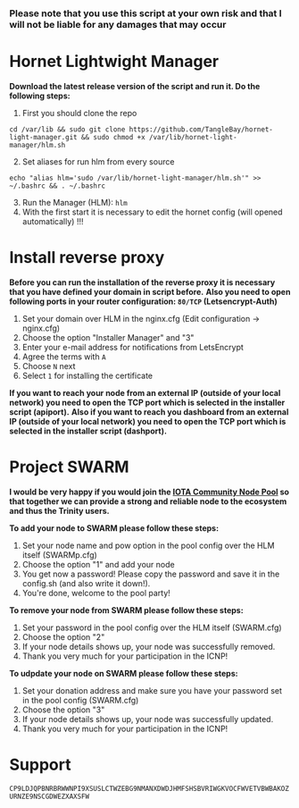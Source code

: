 ### Please note that you use this script at your own risk and that I will not be liable for any damages that may occur ###


# Hornet Lightwight Manager #

**Download the latest release version of the script and run it. Do the following steps:**

1. First you should clone the repo
```shell
cd /var/lib && sudo git clone https://github.com/TangleBay/hornet-light-manager.git && sudo chmod +x /var/lib/hornet-light-manager/hlm.sh
```
2. Set aliases for run hlm from every source
```shell
echo "alias hlm='sudo /var/lib/hornet-light-manager/hlm.sh'" >> ~/.bashrc && . ~/.bashrc
```
3. Run the Manager (HLM): `hlm`
4. With the first start it is necessary to edit the hornet config (will opened automatically) !!!


# Install reverse proxy #

**Before you can run the installation of the reverse proxy it is necessary that you have defined your domain in script before.**
**Also you need to open following ports in your router configuration: `80/TCP` (Letsencrypt-Auth)**

1. Set your domain over HLM in the nginx.cfg (Edit configuration -> nginx.cfg)
2. Choose the option "Installer Manager" and "3"
3. Enter your e-mail address for notifications from LetsEncrypt
4. Agree the terms with `A`
5. Choose `N` next
6. Select `1` for installing the certificate

**If you want to reach your node from an external IP (outside of your local network) you need to open the TCP port which is selected in the installer script (apiport).**
**Also if you want to reach you dashboard from an external IP (outside of your local network) you need to open the TCP port which is selected in the installer script (dashport).**


# Project SWARM #

**I would be very happy if you would join the [IOTA Community Node Pool](https://pool.einfachiota.de) so that together we can provide a strong and reliable node to the ecosystem and thus the Trinity users.**

**To add your node to SWARM please follow these steps:**
1. Set your node name and pow option in the pool config over the HLM itself (SWARMp.cfg)
2. Choose the option "1" and add your node
3. You get now a password! Please copy the password and save it in the config.sh (and also write it down!).
4. You're done, welcome to the pool party!

**To remove your node from SWARM please follow these steps:**
1. Set your password in the pool config over the HLM itself (SWARM.cfg)
2. Choose the option "2"
3. If your node details shows up, your node was successfully removed.
4. Thank you very much for your participation in the ICNP!

**To udpdate your node on SWARM please follow these steps:**
1. Set your donation address and make sure you have your password set in the pool config (SWARM.cfg)
2. Choose the option "3"
3. If your node details shows up, your node was successfully updated.
4. Thank you very much for your participation in the ICNP!


# Support #

`CP9LDJQPBNRBRWWNPI9XSUSLCTWZEBG9NMANXDWDJHMFSHSBVRIWGKVOCFWVETVBWBAKOZURNZE9NSCGDWEZXAXSFW`
